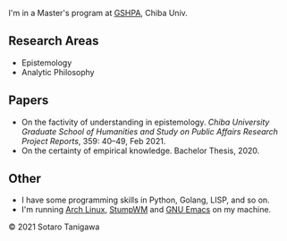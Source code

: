 I'm in a Master's program at [GSHPA](https://www.gshpa.chiba-u.jp/), Chiba Univ.

## Research Areas
- Epistemology
- Analytic Philosophy

## Papers
- On the factivity of understanding in epistemology. _Chiba University Graduate School of Humanities and Study on Public Affairs Research Project Reports_, 359: 40–49, Feb 2021.
- On the certainty of empirical knowledge. Bachelor Thesis, 2020.

## Other
- I have some programming skills in Python, Golang, LISP, and so on.
- I'm running [Arch Linux](https://archlinux.org/), [StumpWM](https://stumpwm.github.io/) and [GNU Emacs](https://www.gnu.org/software/emacs/) on my machine.

© 2021 Sotaro Tanigawa